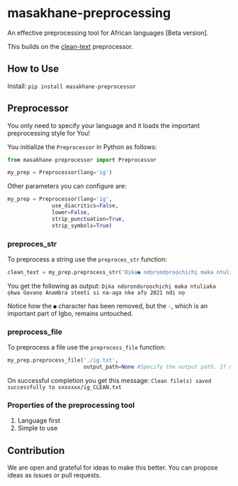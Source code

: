 # masakhane-preprocessing
An effective preprocessing tool for African languages [Beta version].

This builds on the [clean-text](https://github.com/jfilter/clean-text/tree/master/cleantext) preprocessor.

## How to Use
Install:
```pip install masakhane-preprocessor```
## Preprocessor
You only need to specify your language and it loads the important preprocessing style for You!

You initialize the `Preprocessor` in Python as follows:
```python
from masakhane-preprocessor import Preprocessor

my_prep = Preprocessor(lang='ig')
```
Other parameters you can configure are:
```python
my_prep = Preprocessor(lang='ig',
              use_diacritics=False,
              lower=False,
              strip_punctuation=True,
              strip_symbols=True)
```
### preproces_str
To preprocess a string use the `preproces_str` function:
```python
clean_text = my_prep.preprocess_str('Dịka● ndọrọndọrọọchịchị maka ntuliaka ọkwa Gọvanọ Anambra steeti si na-aga nke afọ 2021, ndị nọ.')
```
You get the following as output:
`Dịka ndọrọndọrọọchịchị maka ntuliaka ọkwa Gọvanọ Anambra steeti si na-aga nke afọ 2021 ndị nọ`

Notice how the `●` character has been removed, but the `-`, which is an important part of Igbo, remains untouched.


### preprocess_file
To preprocess a file use the `preprocess_file` function:
```python
my_prep.preprocess_file('./ig.txt',
                        output_path=None #Specify the output path. If unspecified, uses the parent directory of file)
```
On successful completion you get this message:
`Clean file(s) saved successfully to xxxxxxx/ig_CLEAN.txt`

### Properties of the preprocessing tool
1. Language first
2. Simple to use

## Contribution
We are open and grateful for ideas to make this better. You can propose ideas as issues or pull requests.

